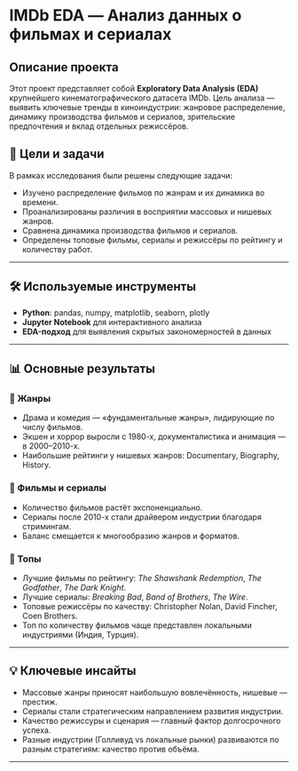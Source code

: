 #  IMDb EDA — Анализ данных о фильмах и сериалах

## Описание проекта

Этот проект представляет собой **Exploratory Data Analysis (EDA)** крупнейшего кинематографического датасета IMDb.
Цель анализа — выявить ключевые тренды в киноиндустрии: жанровое распределение, динамику производства фильмов и сериалов, зрительские предпочтения и вклад отдельных режиссёров.

## 🎯 Цели и задачи

В рамках исследования были решены следующие задачи:

* Изучено распределение фильмов по жанрам и их динамика во времени.
* Проанализированы различия в восприятии массовых и нишевых жанров.
* Сравнена динамика производства фильмов и сериалов.
* Определены топовые фильмы, сериалы и режиссёры по рейтингу и количеству работ.

---

## 🛠 Используемые инструменты

* **Python**: pandas, numpy, matplotlib, seaborn, plotly
* **Jupyter Notebook** для интерактивного анализа
* **EDA-подход** для выявления скрытых закономерностей в данных

---

## 📊 Основные результаты

### 🔹 Жанры

* Драма и комедия — «фундаментальные жанры», лидирующие по числу фильмов.
* Экшен и хоррор выросли с 1980-х, документалистика и анимация — в 2000–2010-х.
* Наибольшие рейтинги у нишевых жанров: Documentary, Biography, History.

### 🔹 Фильмы и сериалы

* Количество фильмов растёт экспоненциально.
* Сериалы после 2010-х стали драйвером индустрии благодаря стримингам.
* Баланс смещается к многообразию жанров и форматов.

### 🔹 Топы

* Лучшие фильмы по рейтингу: *The Shawshank Redemption*, *The Godfather*, *The Dark Knight*.
* Лучшие сериалы: *Breaking Bad*, *Band of Brothers*, *The Wire*.
* Топовые режиссёры по качеству: Christopher Nolan, David Fincher, Coen Brothers.
* Топ по количеству фильмов чаще представлен локальными индустриями (Индия, Турция).

---

## 💡 Ключевые инсайты

* Массовые жанры приносят наибольшую вовлечённость, нишевые — престиж.
* Сериалы стали стратегическим направлением развития индустрии.
* Качество режиссуры и сценария — главный фактор долгосрочного успеха.
* Разные индустрии (Голливуд vs локальные рынки) развиваются по разным стратегиям: качество против объёма.

---
